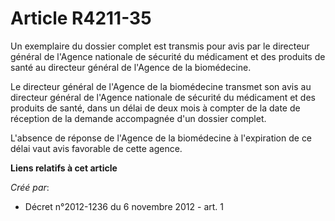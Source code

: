 # Article R4211-35

Un exemplaire du dossier complet est transmis pour avis par le directeur général de l'Agence nationale de sécurité du
médicament et des produits de santé au directeur général de l'Agence de la biomédecine.

Le directeur général de l'Agence de la biomédecine transmet son avis au directeur général de l'Agence nationale de sécurité
du médicament et des produits de santé, dans un délai de deux mois à compter de la date de réception de la demande
accompagnée d'un dossier complet.

L'absence de réponse de l'Agence de la biomédecine à l'expiration de ce délai vaut avis favorable de cette agence.

**Liens relatifs à cet article**

_Créé par_:

  - Décret n°2012-1236 du 6 novembre 2012 - art. 1
